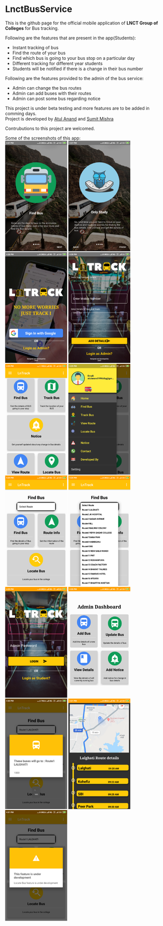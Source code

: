 # LnctBusService
This is the github page for the official mobile application of **LNCT Group of Colleges** for Bus tracking.  

Following are the features that are present in the app(Students):  
  * Instant tracking of bus  
  * Find the route of your bus  
  * Find which bus is going to your bus stop on a particular day  
  * Different tracking for different year students  
  * Students will be notified if there is a change in their bus number  
  
Following are the features provided to the admin of the bus service:  
  * Admin can change the bus routes  
  * Admin can add buses with their routes  
  * Admin can post some bus regarding notice  
  
This project is under beta testing and more features are to be added in comming days.  
Project is developed by [Atul Anand](https://github.com/atul161/) and [Sumit Mishra](https://github.com/mishra3452/)  

Contrubutions to this project are welcomed.  

Some of the screenshots of this app:  
<img src="https://github.com/atul161/LnctBusService/blob/master/screenshots/Screenshot_2019-05-27-16-27-33-365_com.example.lnct.png" alt="screenshots" width="200"/>
<img src="https://github.com/atul161/LnctBusService/blob/master/screenshots/Screenshot_2019-05-27-16-27-39-179_com.example.lnct.png" alt="screenshots" width="200"/>
<img src="https://github.com/atul161/LnctBusService/blob/master/screenshots/Screenshot_2019-05-27-16-28-10-492_com.example.lnct.png" alt="screenshots" width="200"/>
<img src="https://github.com/atul161/LnctBusService/blob/master/screenshots/Screenshot_2019-05-27-16-28-42-747_com.example.lnct.png" alt="screenshots" width="200"/>
<img src="https://github.com/atul161/LnctBusService/blob/master/screenshots/Screenshot_2019-05-27-16-29-01-889_com.example.lnct.png" alt="screenshots" width="200"/>
<img src="https://github.com/atul161/LnctBusService/blob/master/screenshots/Screenshot_2019-05-27-16-29-06-800_com.example.lnct.png" alt="screenshots" width="200"/>
<img src="https://github.com/atul161/LnctBusService/blob/master/screenshots/Screenshot_2019-05-27-16-29-20-850_com.example.lnct.png" alt="screenshots" width="200"/>
<img src="https://github.com/atul161/LnctBusService/blob/master/screenshots/Screenshot_2019-05-27-16-29-27-078_com.example.lnct.png" alt="screenshots" width="200"/>
<img src="https://github.com/atul161/LnctBusService/blob/master/screenshots/Screenshot_2019-05-27-16-29-57-723_com.example.lnct.png" alt="screenshots" width="200"/>
<img src="https://github.com/atul161/LnctBusService/blob/master/screenshots/Screenshot_2019-05-27-16-30-09-016_com.example.lnct.png" alt="screenshots" width="200"/>
<img src="https://github.com/atul161/LnctBusService/blob/master/screenshots/Screenshot_2019-05-27-16-30-48-395_com.example.lnct.png" alt="screenshots" width="200"/>
<img src="https://github.com/atul161/LnctBusService/blob/master/screenshots/Screenshot_2019-05-27-16-31-00-562_com.example.lnct.png" alt="screenshots" width="200"/>
<img src="https://github.com/atul161/LnctBusService/blob/master/screenshots/Screenshot_2019-05-27-16-31-13-927_com.example.lnct.png" alt="screenshots" width="200"/>
